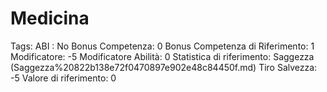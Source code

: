 # Medicina

Tags: ABI
: No
Bonus Competenza: 0
Bonus Competenza di Riferimento: 1
Modificatore: -5
Modificatore  Abilità: 0
Statistica di riferimento: Saggezza (Saggezza%20822b138e72f0470897e902e48c84450f.md)
Tiro Salvezza: -5
Valore di riferimento: 0